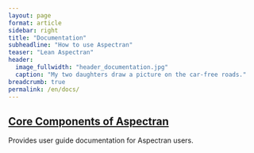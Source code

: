 ```yaml
---
layout: page
format: article
sidebar: right
title: "Documentation"
subheadline: "How to use Aspectran"
teaser: "Lean Aspectran"
header:
  image_fullwidth: "header_documentation.jpg"
  caption: "My two daughters draw a picture on the car-free roads."
breadcrumb: true
permalink: /en/docs/
---
```


## [Core Components of Aspectran](/docs/core-components/)
Provides user guide documentation for Aspectran users.
